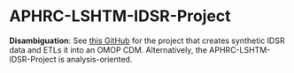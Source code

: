 # APHRC-LSHTM-IDSR-Project
**Disambiguation**: See [this GitHub](https://github.com/tathagatabhattacharjee/Generic-IDSR-COVID-19-data-to-OMOP-6.0-under-INSPIRE-Project) for the project that creates synthetic IDSR data and ETLs it into an OMOP CDM. Alternatively, the APHRC-LSHTM-IDSR-Project is analysis-oriented.
